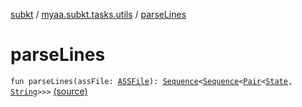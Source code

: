 [subkt](../index.md) / [myaa.subkt.tasks.utils](index.md) / [parseLines](./parse-lines.md)

# parseLines

`fun parseLines(assFile: `[`ASSFile`](../myaa.subkt.ass/-a-s-s-file/index.md)`): `[`Sequence`](https://kotlinlang.org/api/latest/jvm/stdlib/kotlin.sequences/-sequence/index.html)`<`[`Sequence`](https://kotlinlang.org/api/latest/jvm/stdlib/kotlin.sequences/-sequence/index.html)`<`[`Pair`](https://kotlinlang.org/api/latest/jvm/stdlib/kotlin/-pair/index.html)`<`[`State`](-state/index.md)`, `[`String`](https://kotlinlang.org/api/latest/jvm/stdlib/kotlin/-string/index.html)`>>>` [(source)](https://github.com/Myaamori/SubKt/blob/0.1.19/src/main/kotlin/myaa/subkt/tasks/utils/fontvalidator.kt#L369)